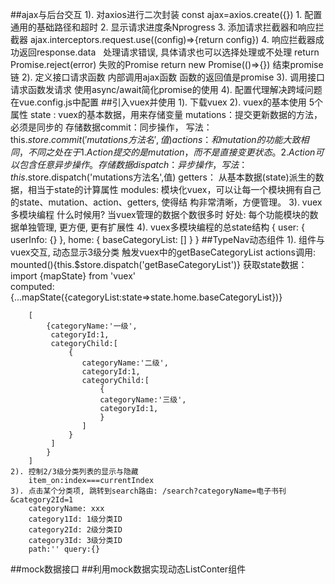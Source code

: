 ##ajax与后台交互
   1). 对axios进行二次封装 const ajax=axios.create({})
        1. 配置通用的基础路径和超时 
        2. 显示请求进度条Nprogress
        3. 添加请求拦截器和响应拦截器 ajax.interceptors.request.use((config)=>{return config})
        4.  响应拦截器成功返回response.data
            处理请求错误, 具体请求也可以选择处理或不处理
            return Promise.reject(error)  失败的Promise
            return  new Promise(()=>{}) 结束promise链
    2). 定义接口请求函数
        内部调用ajax函数
        函数的返回值是promise
    3). 调用接口请求函数发请求
        使用async/await简化promise的使用
    4). 配置代理解决跨域问题
        在vue.config.js中配置
##引入vuex并使用
    1). 下载vuex
    2). vuex的基本使用 5个属性
        state :    vuex的基本数据，用来存储变量
        mutations：提交更新数据的方法，必须是同步的 存储数据commit：同步操作，
                    写法：this.$store.commit ('mutations方法名',值)
        actions ： 和mutation的功能大致相同，不同之处在于1. Action 提交的是 mutation，
                    而不是直接变更状态。 2. Action 可以包含任意异步操作。
                    存储数据dispatch：异步操作，写法： this.$store.dispatch('mutations方法名',值)
        getters： 从基本数据(state)派生的数据，相当于state的计算属性
        modules:  模块化vuex，可以让每一个模块拥有自己的state、mutation、action、getters,
                  使得结 构非常清晰，方便管理。
    3). vuex多模块编程
        什么时候用? 当vuex管理的数据个数很多时
        好处: 每个功能模块的数据单独管理, 更方便, 更有扩展性
    4). vuex多模块编程的总state结构
        {
            user: {
                userInfo: {}
            },
            home: {
                baseCategoryList: []
            }
        }
##TypeNav动态组件
    1). 组件与vuex交互, 动态显示3级分类
         触发vuex中的getBaseCategoryList  actions调用:
         mounted(){this.$store.dispatch('getBaseCategoryList')}
        获取state数据：import {mapState} from 'vuex'     
        computed:{...mapState({categoryList:state=>state.home.baseCategoryList})}

        [
            {categoryName:'一级',
             categoryId:1,
             categoryChild:[
                 {
                    categoryName:'二级',
                    categoryId:1,
                    categoryChild:[
                        {
                        categoryName:'三级',
                        categoryId:1,
                        }
                    ]
                 }
             ]
            }
        ]
    2). 控制2/3级分类列表的显示与隐藏
        item_on:index===currentIndex
    3). 点击某个分类项, 跳转到search路由: /search?categoryName=电子书刊&category2Id=1
        categoryName: xxx
        category1Id: 1级分类ID
        category2Id: 2级分类ID
        category3Id: 3级分类ID
        path:'' query:{}
##mock数据接口
##利用mock数据实现动态ListConter组件